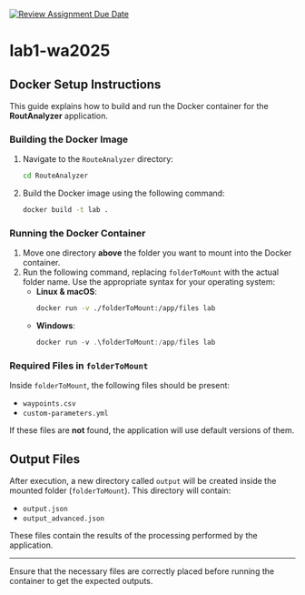 [![Review Assignment Due Date](https://classroom.github.com/assets/deadline-readme-button-22041afd0340ce965d47ae6ef1cefeee28c7c493a6346c4f15d667ab976d596c.svg)](https://classroom.github.com/a/vlo9idtn)
# lab1-wa2025

## Docker Setup Instructions

This guide explains how to build and run the Docker container for the **RoutAnalyzer** application.

### Building the Docker Image

1. Navigate to the `RouteAnalyzer` directory:
   ```sh
   cd RouteAnalyzer
   ```
2. Build the Docker image using the following command:
   ```sh
   docker build -t lab .
   ```

### Running the Docker Container

1. Move one directory **above** the folder you want to mount into the Docker container.
2. Run the following command, replacing `folderToMount` with the actual folder name. Use the appropriate syntax for your operating system:
    - **Linux & macOS**:
      ```sh
      docker run -v ./folderToMount:/app/files lab
      ```
    - **Windows**:
      ```powershell
      docker run -v .\folderToMount:/app/files lab
      ```
            
### Required Files in `folderToMount`

Inside `folderToMount`, the following files should be present:
- `waypoints.csv`
- `custom-parameters.yml`

If these files are **not** found, the application will use default versions of them.

## Output Files

After execution, a new directory called `output` will be created inside the mounted folder (`folderToMount`). This directory will contain:
- `output.json`
- `output_advanced.json`

These files contain the results of the processing performed by the application.

---

Ensure that the necessary files are correctly placed before running the container to get the expected outputs.


